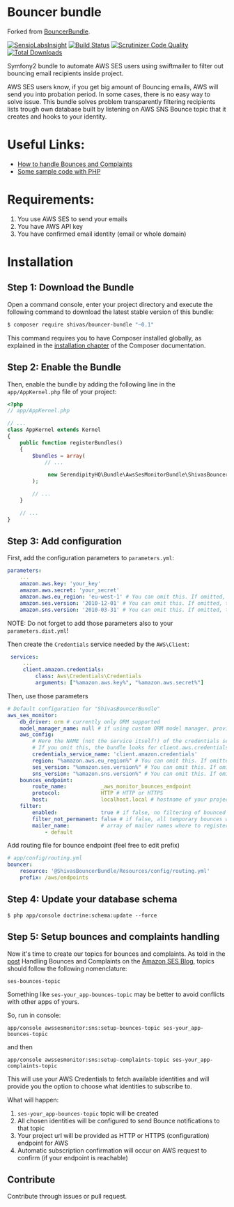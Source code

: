 Bouncer bundle
==============

Forked from [BouncerBundle](https://github.com/shivas/bouncer-bundle).

[![SensioLabsInsight](https://insight.sensiolabs.com/projects/56ca074b-524c-4ebe-84f4-f7d0772814b0/mini.png)](https://insight.sensiolabs.com/projects/56ca074b-524c-4ebe-84f4-f7d0772814b0)
[![Build Status](https://travis-ci.org/shivas/bouncer-bundle.svg)](https://travis-ci.org/shivas/bouncer-bundle)
[![Scrutinizer Code Quality](https://scrutinizer-ci.com/g/shivas/bouncer-bundle/badges/quality-score.png?b=master)](https://scrutinizer-ci.com/g/shivas/bouncer-bundle/?branch=master)
[![Total Downloads](https://img.shields.io/packagist/dt/shivas/bouncer-bundle.svg?style=flat)](https://packagist.org/packages/shivas/bouncer-bundle)

Symfony2 bundle to automate AWS SES users using swiftmailer to filter out bouncing email recipients inside project.

AWS SES users know, if you get big amount of Bouncing emails, AWS will send you into probation period.
In some cases, there is no easy way to solve issue. This bundle solves problem transparently filtering recipients lists trough own database built by listening on AWS SNS Bounce topic that it creates and hooks to your identity.

Useful Links:
=============

- [How to handle Bounces and Complaints](http://sesblog.amazon.com/post/TxJE1JNZ6T9JXK/-Handling-span-class-matches-Bounces-span-and-Complaints.pdf)
- [Some sample code with PHP](https://forums.aws.amazon.com/message.jspa?messageID=202798#202798)

Requirements:
=============

1. You use AWS SES to send your emails
2. You have AWS API key
3. You have confirmed email identity (email or whole domain)

Installation
============

Step 1: Download the Bundle
---------------------------

Open a command console, enter your project directory and execute the
following command to download the latest stable version of this bundle:

```bash
$ composer require shivas/bouncer-bundle "~0.1"
```

This command requires you to have Composer installed globally, as explained
in the [installation chapter](https://getcomposer.org/doc/00-intro.md)
of the Composer documentation.

Step 2: Enable the Bundle
-------------------------

Then, enable the bundle by adding the following line in the `app/AppKernel.php`
file of your project:

```php
<?php
// app/AppKernel.php

// ...
class AppKernel extends Kernel
{
    public function registerBundles()
    {
        $bundles = array(
            // ...

             new SerendipityHQ\Bundle\AwsSesMonitorBundle\ShivasBouncerBundle(),
        );

        // ...
    }

    // ...
}
```

Step 3: Add configuration
-------------------------

First, add the configuration parameters to `parameters.yml`:

```yaml
parameters:
    ...
    amazon.aws.key: 'your_key'
    amazon.aws.secret: 'your_secret'
    amazon.aws.eu_region: 'eu-west-1' # You can omit this. If omitted, the bundle sets this to us-east-1
    amazon.ses.version: '2010-12-01' # You can omit this. If omitted, the bundle sets this to 2010-12-01
    amazon.sns.version: '2010-03-31' # You can omit this. If omitted, the bundle sets this to 2010-03-31
```

NOTE: Do not forget to add those parameters also to your `parameters.dist.yml`!
 
Then create the `Credentials` service needed by the `AWS\Client`:
 
```yaml
 services:
     ...
     client.amazon.credentials:
         class: Aws\Credentials\Credentials
         arguments: ["%amazon.aws.key%", "%amazon.aws.secret%"]
```

Then, use those parameters

```yaml
# Default configuration for "ShivasBouncerBundle"
aws_ses_monitor:
    db_driver: orm # currently only ORM supported
    model_manager_name: null # if using custom ORM model manager, provide name, otherwise leave as null
    aws_config:
        # Here the NAME (not the service itself!) of the credentials service set in the previous step.
        # If you omit this, the bundle looks for client.aws.credentials service.
        credentials_service_name: 'client.amazon.credentials'
        region: "%amazon.aws.eu_region%" # You can omit this. If omitted, the bundle sets this to us-east-1
        ses_version: "%amazon.ses.version%" # You can omit this. If omitted, the bundle sets this to 2010-12-01
        sns_version: "%amazon.sns.version%" # You can omit this. If omitted, the bundle sets this to 2010-03-31
    bounces_endpoint:
        route_name:           _aws_monitor_bounces_endpoint
        protocol:             HTTP # HTTP or HTTPS
        host:                 localhost.local # hostname of your project when in production
    filter:
        enabled:              true # if false, no filtering of bounced recipients will happen
        filter_not_permanent: false # if false, all temporary bounces will not make that address to be filtered forever
        mailer_name:          # array of mailer names where to register filtering plugin
            - default
```

Add routing file for bounce endpoint (feel free to edit prefix)

```yaml
# app/config/routing.yml
bouncer:
    resource: '@ShivasBouncerBundle/Resources/config/routing.yml'
    prefix: /aws/endpoints
```



Step 4: Update your database schema
-----------------------------------

```
$ php app/console doctrine:schema:update --force
```

Step 5: Setup bounces and complaints handling
---------------------------------------------

Now it's time to create our topics for bounces and complaints. As told in the [post](http://sesblog.amazon.com/post/TxJE1JNZ6T9JXK/-Handling-span-class-matches-Bounces-span-and-Complaints.pdf)
Handling Bounces and Complaints on the [Amazon SES Blog](http://sesblog.amazon.com/), topics should follow the following nomenclature:

    ses-bounces-topic

Something like `ses-your_app-bounces-topic` may be better to avoid conflicts with other apps of yours.

So, run in console:
```
app/console awssesmonitor:sns:setup-bounces-topic ses-your_app-bounces-topic
```

and then

```
app/console awssesmonitor:sns:setup-complaints-topic ses-your_app-complaints-topic
```

This will use your AWS Credentials to fetch available identities and will provide you the option to choose what identities to subscribe to.

What will happen:

1. `ses-your_app-bounces-topic` topic will be created
2. All chosen identities will be configured to send Bounce notifications to that topic
3. Your project url will be provided as HTTP or HTTPS (configuration) endpoint for AWS
4. Automatic subscription confirmation will occur on AWS request to confirm (if your endpoint is reachable)

Contribute
----------

Contribute through issues or pull request.
